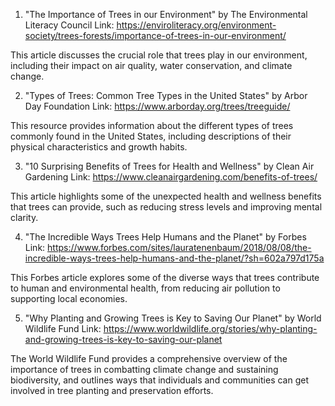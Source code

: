 

1. "The Importance of Trees in our Environment" by The Environmental Literacy Council
Link: https://enviroliteracy.org/environment-society/trees-forests/importance-of-trees-in-our-environment/

This article discusses the crucial role that trees play in our environment, including their impact on air quality, water conservation, and climate change.

2. "Types of Trees: Common Tree Types in the United States" by Arbor Day Foundation
Link: https://www.arborday.org/trees/treeguide/

This resource provides information about the different types of trees commonly found in the United States, including descriptions of their physical characteristics and growth habits.

3. "10 Surprising Benefits of Trees for Health and Wellness" by Clean Air Gardening
Link: https://www.cleanairgardening.com/benefits-of-trees/

This article highlights some of the unexpected health and wellness benefits that trees can provide, such as reducing stress levels and improving mental clarity.

4. "The Incredible Ways Trees Help Humans and the Planet" by Forbes
Link: https://www.forbes.com/sites/lauratenenbaum/2018/08/08/the-incredible-ways-trees-help-humans-and-the-planet/?sh=602a797d175a

This Forbes article explores some of the diverse ways that trees contribute to human and environmental health, from reducing air pollution to supporting local economies.

5. "Why Planting and Growing Trees is Key to Saving Our Planet" by World Wildlife Fund
Link: https://www.worldwildlife.org/stories/why-planting-and-growing-trees-is-key-to-saving-our-planet

The World Wildlife Fund provides a comprehensive overview of the importance of trees in combatting climate change and sustaining biodiversity, and outlines ways that individuals and communities can get involved in tree planting and preservation efforts.